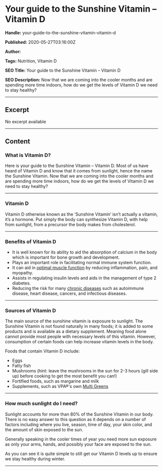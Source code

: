 # Your guide to the Sunshine Vitamin – Vitamin D

**Handle:** your-guide-to-the-sunshine-vitamin-vitamin-d

**Published:** 2020-05-27T03:16:00Z

**Author:**  

**Tags:** Nutrition, Vitamin D

**SEO Title:** Your guide to the Sunshine Vitamin – Vitamin D

**SEO Description:** Now that we are coming into the cooler months and are spending more time indoors, how do we get the levels of Vitamin D we need to stay healthy?

---

## Excerpt

No excerpt available

---

## Content

### What is Vitamin D?

Here is your guide to the Sunshine Vitamin – Vitamin D. Most of us have heard of Vitamin D and know that it comes from sunlight, hence the name the Sunshine Vitamin. Now that we are coming into the cooler months and are spending more time indoors, how do we get the levels of Vitamin D we need to stay healthy?

---

### Vitamin D

Vitamin D otherwise known as the ‘Sunshine Vitamin’ isn’t actually a vitamin, it’s a hormone. Put simply the body can synthesize Vitamin D, with help from sunlight, from a precursor the body makes from cholesterol.

---

### Benefits of Vitamin D

- It is well known for its ability to aid the absorption of calcium in the body which is important for bone growth and development.
- Plays an important role in facilitating normal immune system function.
- It can aid in [optimal muscle function](https://www.ncbi.nlm.nih.gov/pmc/articles/PMC3497950/) by reducing inflammation, pain, and myopathy.
- Assists in regulating insulin levels and aids in the management of type 2 diabetes.
- Reducing the risk for many [chronic diseases](https://www.ncbi.nlm.nih.gov/pmc/articles/PMC3427198/) such as autoimmune disease, heart disease, cancers, and infectious diseases.

---

### Sources of Vitamin D

The main source of the sunshine vitamin is exposure to sunlight. The Sunshine Vitamin is not found naturally in many foods; it is added to some products and is available as a dietary supplement. Meaning food alone cannot provide most people with necessary levels of this vitamin. However, consumption of certain foods can help increase vitamin levels in the body.

Foods that contain Vitamin D include:
- Eggs
- Fatty fish
- Mushrooms (hint: leave the mushrooms in the sun for 2-3 hours (gill side up) before cooking to get the most benefit you can!)
- Fortified foods, such as margarine and milk
- Supplements, such as VPA®'s own [Multi Greens](/products/multi-greens)

---

### How much sunlight do I need?

Sunlight accounts for more than 80% of the Sunshine Vitamin in our body. There is no easy answer to this question as it depends on a number of factors including where you live, season, time of day, your skin color, and the amount of skin exposed to the sun.

Generally speaking in the cooler times of year you need more sun exposure as only your arms, hands, and possibly your face are exposed to the sun.

As you can see it is quite simple to still get our Vitamin D levels up to ensure we stay healthy during winter.

---

<div class="os_poll" data-path="/polls/2673679" id="os-widget-727922"></div>

